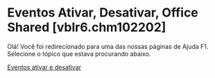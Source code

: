 
# Eventos Ativar, Desativar, Office Shared [vblr6.chm102202]

Olá! Você foi redirecionado para uma das nossas páginas de Ajuda F1. Selecione o tópico que estava procurando abaixo.

[Eventos ativar e desativar](http://msdn.microsoft.com/library/387d0954-5f02-9869-2709-35103634e7ae%28Office.15%29.aspx)
